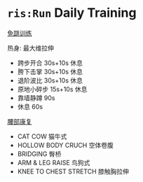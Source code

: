 # `ris:Run`  Daily Training

[免跳训练](https://www.bilibili.com/video/BV1py4y1g73B)

热身: 最大维拉伸
- 跨步开合 30s+10s 休息
- 胯下击掌 30s+10s 休息
- 退阶波比 30s+10s 休息
- 原地小碎步 15s+10s 休息
- 靠墙静蹲 90s
- 休息 60s

[腰部康复](https://www.bilibili.com/video/BV1U541187dz?share_source=copy_web)

- CAT COW 猫牛式
- HOLLOW BODY CRUCH 空体卷腹
- BRIDGING 臀桥
- ARM & LEG RAISE 鸟狗式
- KNEE TO CHEST STRETCH 膝触胸拉伸